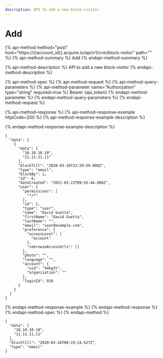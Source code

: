 ```yaml
---
description: API to add a new block-visitor
---
```


# Add

{% api-method method="post" host="https://{{account\_id}}.acquire.io/api/v1/crm/block-visitor" path="" %}
{% api-method-summary %}
Add
{% endapi-method-summary %}

{% api-method-description %}
API to add a new block-visitor
{% endapi-method-description %}

{% api-method-spec %}
{% api-method-request %}
{% api-method-query-parameters %}
{% api-method-parameter name="Authorization" type="string" required=true %}
Bearer {api\_token}
{% endapi-method-parameter %}
{% endapi-method-query-parameters %}
{% endapi-method-request %}

{% api-method-response %}
{% api-method-response-example httpCode=200 %}
{% api-method-response-example-description %}

{% endapi-method-response-example-description %}

```
{
  "data": [
    {
      "data": [
        "10.10.10.10",
        "11.11.11.11"
      ],
      "blockTill": "2020-03-26T23:59:59.000Z",
      "type": "email",
      "blockBy": 1,
      "id": 6,
      "dateCreated": "2021-03-22T09:55:44.000Z",
      "user": {
        "permissions": [
          "*/*"
        ],
        "id": 1,
        "type": "user",
        "name": "David Guetta",
        "firstName": "David Guetta",
        "lastName": "",
        "email": "user@example.com",
        "preference": {
          "accessLevel": [
            "account"
          ],
          "cobrowseAccessUrls": []
        },
        "photo": "",
        "language": "",
        "account": {
          "uid": "5mkg3t",
          "organization": ""
        },
        "loginId": 910
      }
    }
  ]
}
```
{% endapi-method-response-example %}
{% endapi-method-response %}
{% endapi-method-spec %}
{% endapi-method %}

```text
{
  "data": [
    "10.10.10.10",
    "11.11.11.11"
  ],
  "blockTill": "2020-03-26T08:19:24.627Z",
  "type": "email"
}
```

